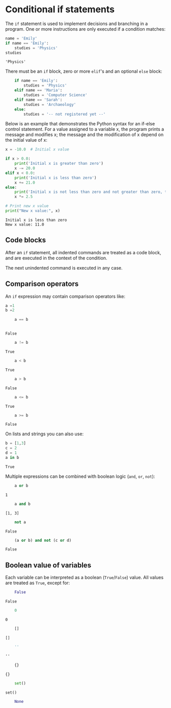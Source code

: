 # Conditional if statements

The `if` statement is used to implement decisions and branching in a program. One or more instructions are only executed if a condition matches:


```python
name = 'Emily'
if name == 'Emily':
    studies = 'Physics'
studies
```




    'Physics'



There must be an `if` block, zero or more `elif`'s and an optional `else` block:    


```python
    if name == 'Emily':
        studies = 'Physics'
    elif name == 'Maria':
        studies = 'Computer Science'
    elif name == 'Sarah':
        studies = 'Archaeology'
    else:
        studies = '-- not registered yet --'
```

Below is an example that demonstrates the Python syntax for an if-else control statement. For a value assigned to a variable x, the program prints a message and modifies x; the message and the modification of x depend on the initial value of x:



```python
x = -10.0  # Initial x value

if x > 0.0:  
    print('Initial x is greater than zero')
    x -= 20.0
elif x < 0.0:  
    print('Initial x is less than zero')
    x += 21.0
else: 
    print('Initial x is not less than zero and not greater than zero, therefore it must be zero')
    x *= 2.5

# Print new x value
print("New x value:", x)

```

    Initial x is less than zero
    New x value: 11.0


## Code blocks

After an `if` statement, all indented commands are treated as a code block, and are executed in the context of the condition.

The next unindented command is executed in any case.


## Comparison operators

An `if` expression may contain comparison operators like:


```python
a =1
b =2
```


```python
    a == b
    
```




    False




```python
    a != b
```




    True




```python
    a < b
```




    True




```python
    a > b
```




    False




```python
    a <= b
```




    True




```python
    a >= b
```




    False



On lists and strings you can also use:


```python
b = [1,3]
c = 2
d = 1
a in b
```




    True



Multiple expressions can be combined with boolean logic (`and`, `or`, `not`):

    


```python
    a or b
```




    1




```python
    a and b
```




    [1, 3]




```python
    not a
```




    False




```python
    (a or b) and not (c or d)
```




    False



## Boolean value of variables

Each variable can be interpreted as a boolean (`True`/`False`) value. All values are treated as `True`, except for:


```python
    False
```




    False




```python
    0
```




    0




```python
    []
```




    []




```python
    ''
```




    ''




```python
    {}
```




    {}




```python
    set()    
```




    set()




```python
    None
```
